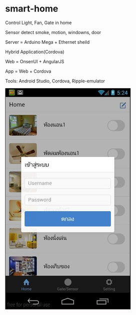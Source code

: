 # smart-home

Control Light, Fan, Gate in home 

Sensor detect smoke, motion, windowns, door 
 
Server = Arduino Mega + Ethernet sheild 

Hybrid Application(Cordova)

Web = OnsenUI + AngularJS

App = Web + Cordova

Tools: Android Studio, Cordova, Ripple-emulator

![Alt text](/pic/1.jpg?raw=true "Optional Title")
